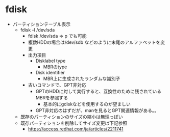 # fdisk

* パーティションテーブル表示
  * fdisk -l /dev/sda
    * fdisk /dev/sda => p でも可能
    * 複数HDDの場合は/dev/sdb などのように末尾のアルファベットを変更
    * 出力項目
      * Disklabel type
        * MBRのtype
      * Disk identifier
        * MBR上に生成されたランダムな識別子
    * 古いコマンドで、GPT非対応
      * GPTのHDDに対して実行すると、互換性のために残されているMBRを参照する
        * 基本的にgdiskなどを使用するのが望ましい
      * GPT非対応のはずだが、manを見るとGPT関連情報がある。。
  * 既存のパーティションのサイズの縮小は無理っぽい
  * 既存パーティションを削除してサイズ変更は下記参照
    * https://access.redhat.com/ja/articles/2211741

